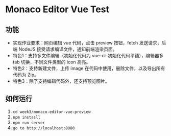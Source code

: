 # Monaco Editor Vue Test

## 功能

- 实现作业要求：网页编辑 vue 代码，点击 preview 按钮，fetch 发送请求，后端 NodeJS 接受请求编译文件，通知前端渲染页面。
- 特色1：支持多文件编辑（初始化代码为 vue-cli 初始化代码平铺），编辑器多 tab 切换，不同文件类型的 icon 高亮。
- 特色2：支持新建文件，上传 image 在代码中使用，删除文件，以及导出所有代码为 Zip。
- 特色3：除了支持编辑代码外，还支持预览图片。

## 如何运行
1. `cd week3/monaco-editor-vue-preview`
2. `npm instasll`
3. `npm run server`
4. `go to http://localhost:8080`
